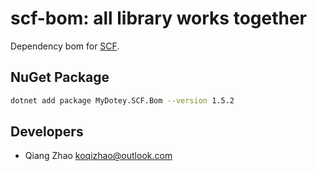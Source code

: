 # scf-bom: all library works together

Dependency bom for [SCF](https://github.com/mydotey/scf).

## NuGet Package

```sh
dotnet add package MyDotey.SCF.Bom --version 1.5.2
```

## Developers

- Qiang Zhao <koqizhao@outlook.com>
